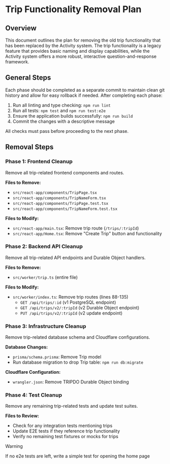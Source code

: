 # Trip Functionality Removal Plan

## Overview

This document outlines the plan for removing the old trip functionality that has been replaced by the Activity system. The trip functionality is a legacy feature that provides basic naming and display capabilities, while the Activity system offers a more robust, interactive question-and-response framework.

## General Steps

Each phase should be completed as a separate commit to maintain clean git history and allow for easy rollback if needed. After completing each phase:

1. Run all linting and type checking: `npm run lint`
2. Run all tests: `npm test` and `npm run test:e2e`
3. Ensure the application builds successfully: `npm run build`
4. Commit the changes with a descriptive message

All checks must pass before proceeding to the next phase.

## Removal Steps

### Phase 1: Frontend Cleanup
Remove all trip-related frontend components and routes.

**Files to Remove:**
- `src/react-app/components/TripPage.tsx`
- `src/react-app/components/TripNameForm.tsx`
- `src/react-app/components/TripPage.test.tsx`
- `src/react-app/components/TripNameForm.test.tsx`

**Files to Modify:**
- `src/react-app/main.tsx`: Remove trip route (`/trips/:tripId`)
- `src/react-app/Home.tsx`: Remove "Create Trip" button and functionality

### Phase 2: Backend API Cleanup
Remove all trip-related API endpoints and Durable Object handlers.

**Files to Remove:**
- `src/worker/trip.ts` (entire file)

**Files to Modify:**
- `src/worker/index.ts`: Remove trip routes (lines 88-135)
  - `GET /api/trips/:id` (v1 PostgreSQL endpoint)
  - `GET /api/trips/v2/:tripId` (v2 Durable Object endpoint)
  - `PUT /api/trips/v2/:tripId` (v2 update endpoint)

### Phase 3: Infrastructure Cleanup
Remove trip-related database schema and Cloudflare configurations.

**Database Changes:**
- `prisma/schema.prisma`: Remove Trip model
- Run database migration to drop Trip table: `npm run db:migrate`

**Cloudflare Configuration:**
- `wrangler.json`: Remove TRIPDO Durable Object binding

### Phase 4: Test Cleanup
Remove any remaining trip-related tests and update test suites.

**Files to Review:**
- Check for any integration tests mentioning trips
- Update E2E tests if they reference trip functionality
- Verify no remaining test fixtures or mocks for trips

> [!WARNING]
> If no e2e tests are left, write a simple test for opening the home page
